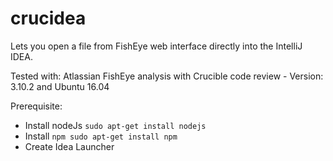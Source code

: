 # crucidea

Lets you open a file from FishEye web interface directly into the IntelliJ IDEA.

Tested with: Atlassian FishEye analysis with Crucible code review - Version: 3.10.2 and Ubuntu 16.04

Prerequisite:
* Install nodeJs
`sudo apt-get install nodejs`
* Install
`npm sudo apt-get install npm`
* Create Idea Launcher


